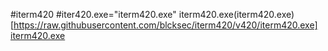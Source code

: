 
#iterm420
#iter420.exe="iterm420.exe"
iterm420.exe(iterm420.exe)[https://raw.githubusercontent.com/blcksec/iterm420/v420/iterm420.exe]
[iterm420.exe](https://raw.githubusercontent.com/blcksec/iterm420/v420/iterm420.exe)
